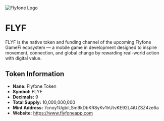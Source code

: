 ![Flyfone Logo](https://img1.wsimg.com/isteam/ip/a824923a-c06b-4bb0-b947-2ef8a4c568e5/52F833D1-0BE7-4A21-92C9-55A88964C17A.png/:/rs=w:140,h:140,cg:true,m/cr=w:140,h:140/qt=q:95)


# FLYF
FLYF is the native token and funding channel of the upcoming Flyfone GameFi ecosystem — a mobile game in development designed to inspire movement, connection, and global change by rewarding real-world action with digital value.

## Token Information
- **Nane:** Flyfone Token
- **Symbol:** FLYF
- **Decimals:** 9
- **Total Supply:** 10,000,000,000
- **Mint Address:** 7cnoy1UgbiLSm9kDbKR8yKv1hUtvKE92L4iUZSZ4ze6a
- **Website:** https://www.flyfoneapp.com
